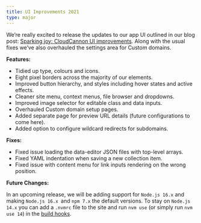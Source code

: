 ```yaml
---
title: UI Improvements 2021
type: major
---
```

We’re really excited to release the updates to our app UI outlined in our blog post: [Sparking joy: CloudCannon UI improvements](https://cloudcannon.com/blog/ui-improvements-2021/). Along with the usual fixes we’ve also overhauled the settings area for Custom domains.

**Features:**

* Tidied up type, colours and icons.
* Eight pixel borders across the majority of our elements.
* Improved button hierarchy, and styles including hover states and active effects.
* Cleaner site menu, context menus, file browser and dropdowns.
* Improved image selector for editable class and data inputs.
* Overhauled Custom domain setup pages.
* Added separate page for preview URL details (future configurations to come here).
* Added option to configure wildcard redirects for subdomains.

**Fixes:**

* Fixed issue loading the data-editor JSON files with top-level arrays.
* Fixed YAML indentation when saving a new collection item.
* Fixed issue with content menu for link inputs rendering on the wrong position.

**Future Changes:**

In an upcoming release, we will be adding support for `Node.js 16.x` and making `Node.js 16.x `and `npm 7.x` the default versions. To stay on `Node.js 14.x` you can add a `.nvmrc` file to the site and run `nvm use` (or simply run `nvm use 14`) in the [build hooks](https://github.com/nvm-sh/nvm#usage).


